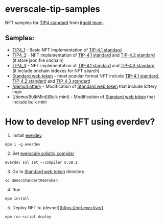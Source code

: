 # everscale-tip-samples

NFT samples for [TIP4 standard](https://docs.everscale.network/standard/TIP-4) from [itgold team](https://itgold.io). 

## Samples:
- [TIP4_1](/demo/TIP4_1) - Basic NFT implementation of [TIP-4.1 standard](https://docs.everscale.network/standard/TIP-4.1)
- [TIP4_2](/demo/TIP4_2) - NFT implementation of [TIP-4.1 standard](https://docs.everscale.network/standard/TIP-4.1) and [TIP-4.2 standard](https://docs.everscale.network/standard/TIP-4.2) (it store json file onchain)
- [TIP4_3](/demo/TIP4_3) - NFT implementation of [TIP-4.1 standard](https://docs.everscale.network/standard/TIP-4.1) and [TIP-4.3 standard](https://docs.everscale.network/standard/TIP-4.3) (it include onchain indexes for NFT search)
- [Standard web token](/demo/StandartWebToken) - most popular format NFT include [TIP-4.1 standard](https://docs.everscale.network/standard/TIP-4.1), [TIP-4.2 standard](https://docs.everscale.network/standard/TIP-4.2) and [TIP-4.3 standard](https://docs.everscale.network/standard/TIP-4.3)
- [/demo/Lottery](Lottery) - Modification of [Standard web token](/demo/StandartWebToken) that include lottery logic
- [/demo/BulkMint](Bulk mint) - Modification of [Standard web token](/demo/StandartWebToken) that include bulk mint


<h1>How to develop NFT using  everdev?</h1>

1. Install [everdev](https://github.com/tonlabs/everdev)

`npm i -g everdev`

2. Set [everscale solidity compiler](https://github.com/tonlabs/TON-Solidity-Compiler)
   
`everdev sol set --compiler 0.58.1`

3. Go to [Standard web token](/demo/StandartWebToken) directory
   
`cd demo/StandartWebToken`

4. Run
   
`npm install`

5. Deploy NFT to (devnet)[https://net.ever.live/]
   
`npm run-script deploy`
